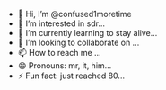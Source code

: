 - 👋 Hi, I’m @confused1moretime
- 👀 I’m interested in sdr...
- 🌱 I’m currently learning to stay alive...
- 💞️ I’m looking to collaborate on ...
- 📫 How to reach me ...
- 😄 Pronouns: mr, it, him...
- ⚡ Fun fact: just reached 80...

<!---
confused1moretime/confused1moretime is a ✨ special ✨ repository because its `README.md` (this file) appears on your GitHub profile.
You can click the Preview link to take a look at your changes.
--->
